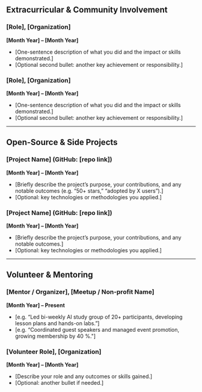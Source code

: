 ## Extracurricular & Community Involvement

### [Role], [Organization]
**[Month Year] – [Month Year]**
- [One-sentence description of what you did and the impact or skills demonstrated.]
- [Optional second bullet: another key achievement or responsibility.]

### [Role], [Organization]
**[Month Year] – [Month Year]**
- [One-sentence description of what you did and the impact or skills demonstrated.]
- [Optional second bullet: another key achievement or responsibility.]

---

## Open-Source & Side Projects

### [Project Name] (GitHub: [repo link])
**[Month Year] – [Month Year]**
- [Briefly describe the project’s purpose, your contributions, and any notable outcomes (e.g. “50+ stars,” “adopted by X users”).]
- [Optional: key technologies or methodologies you applied.]

### [Project Name] (GitHub: [repo link])
**[Month Year] – [Month Year]**
- [Briefly describe the project’s purpose, your contributions, and any notable outcomes.]
- [Optional: key technologies or methodologies you applied.]

---

## Volunteer & Mentoring

### [Mentor / Organizer], [Meetup / Non-profit Name]
**[Month Year] – Present**
- [e.g. “Led bi-weekly AI study group of 20+ participants, developing lesson plans and hands-on labs.”]
- [e.g. “Coordinated guest speakers and managed event promotion, growing membership by 40 %."]

### [Volunteer Role], [Organization]
**[Month Year] – [Month Year]**
- [Describe your role and any outcomes or skills gained.]
- [Optional: another bullet if needed.]

